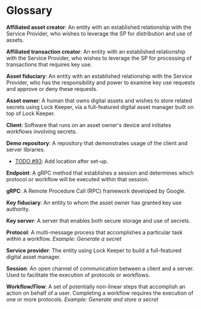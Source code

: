 # Glossary
**Affiliated asset creator**: An entity with an established relationship with the Service Provider, who wishes to leverage the SP for distribution and use of assets.

**Affiliated transaction creator**: An entity with an established relationship with the Service Provider, who wishes to leverage the SP for processing of transactions that requires key use.

**Asset fiduciary**: An entity with an established relationship with the Service Provider, who has the responsibility and power to examine key use requests and approve or deny these requests.

**Asset owner**: A human that owns digital assets and wishes to store related secrets using Lock Keeper, via a full-featured digital asset manager built on top of Lock Keeper. 

**Client**: Software that runs on an asset owner's device and initiates workflows involving secrets.

**Demo repository**: A repository that demonstrates usage of the client and server libraries. <br>
- [TODO #93](https://github.com/boltlabs-inc/key-mgmt/issues/93): Add location after set-up.

**Endpoint**: A gRPC method that establishes a session and determines which protocol or workflow will be executed within that session.

**gRPC**: A Remote Procedure Call (RPC) framework developed by Google.

**Key fiduciary**: An entity to whom the asset owner has granted key use authority.

**Key server**: A server that enables both secure storage and use of secrets.

**Protocol**: A multi-message process that accomplishes a particular task within a workflow. *Example: Generate a secret*

**Service provider**: The entity using Lock Keeper to build a full-featured digital asset manager.

**Session**: An open channel of communication between a client and a server. Used to facilitate the execution of protocols or workflows.

**Workflow/Flow**: A set of potentially non-linear steps that accomplish an action on behalf of a user. Completing a workflow requires the execution of one or more protocols. *Example: Generate and store a secret*
